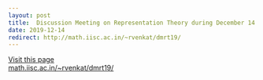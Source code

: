 ```yaml
---
layout: post
title:  Discussion Meeting on Representation Theory during December 14 - 16, 2019.
date: 2019-12-14
redirect: http://math.iisc.ac.in/~rvenkat/dmrt19/
---
```


[Visit this page <br>
math.iisc.ac.in/~rvenkat/dmrt19/](http://math.iisc.ac.in/~rvenkat/dmrt19/)
